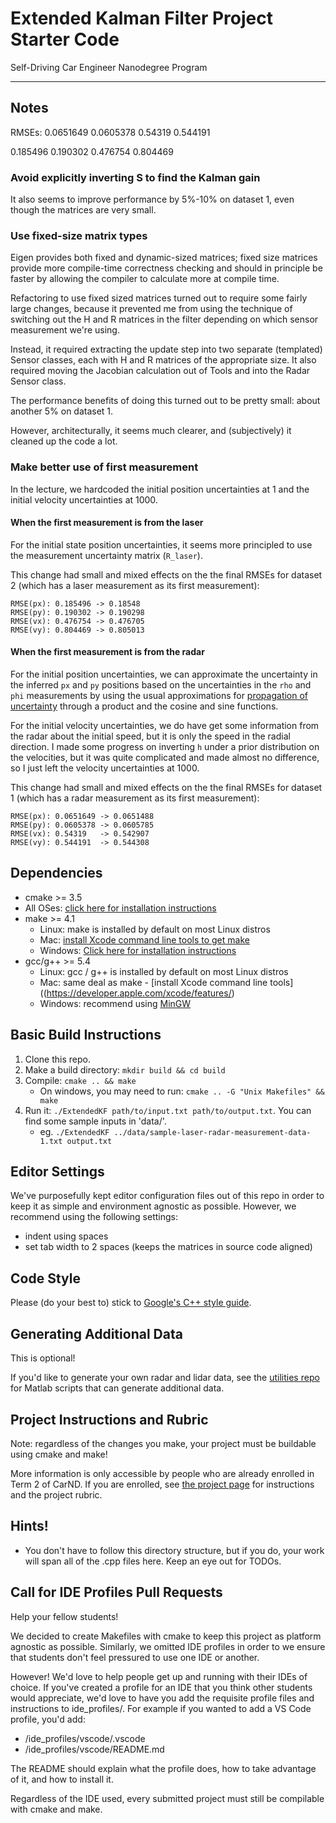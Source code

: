 # Extended Kalman Filter Project Starter Code
Self-Driving Car Engineer Nanodegree Program

---
## Notes

RMSEs:
0.0651649
0.0605378
  0.54319
 0.544191

0.185496
0.190302
0.476754
0.804469

### Avoid explicitly inverting S to find the Kalman gain

It also seems to improve performance by 5%-10% on dataset 1, even though the
matrices are very small.

### Use fixed-size matrix types

Eigen provides both fixed and dynamic-sized matrices; fixed size matrices
provide more compile-time correctness checking and should in principle be
faster by allowing the compiler to calculate more at compile time.

Refactoring to use fixed sized matrices turned out to require some fairly large
changes, because it prevented me from using the technique of switching out the H
and R matrices in the filter depending on which sensor measurement we're using.

Instead, it required extracting the update step into two separate (templated)
Sensor classes, each with H and R matrices of the appropriate size. It also
required moving the Jacobian calculation out of Tools and into the Radar Sensor
class.

The performance benefits of doing this turned out to be pretty small: about
another 5% on dataset 1.

However, architecturally, it seems much clearer, and (subjectively) it cleaned
up the code a lot.

### Make better use of first measurement

In the lecture, we hardcoded the initial position uncertainties at 1 and the
initial velocity uncertainties at 1000.

#### When the first measurement is from the laser

For the initial state position uncertainties, it seems more principled to use
the measurement uncertainty matrix (`R_laser`).

This change had small and mixed effects on the the final RMSEs for dataset 2
(which has a laser measurement as its first measurement):

```
RMSE(px): 0.185496 -> 0.18548
RMSE(py): 0.190302 -> 0.190298
RMSE(vx): 0.476754 -> 0.476705
RMSE(vy): 0.804469 -> 0.805013
```

#### When the first measurement is from the radar

For the initial position uncertainties, we can approximate the uncertainty
in the inferred `px` and `py` positions based on the uncertainties in the `rho`
and `phi` measurements by using the usual approximations for
[propagation of uncertainty](https://en.wikipedia.org/wiki/Propagation_of_uncertainty)
through a product and the cosine and sine functions.

For the initial velocity uncertainties, we do have get some information from
the radar about the initial speed, but it is only the speed in the radial
direction. I made some progress on inverting `h` under a prior distribution
on the velocities, but it was quite complicated and made almost no difference,
so I just left the velocity uncertainties at 1000.

This change had small and mixed effects on the the final RMSEs for dataset 1
(which has a radar measurement as its first measurement):

```
RMSE(px): 0.0651649 -> 0.0651488
RMSE(py): 0.0605378 -> 0.0605785
RMSE(vx): 0.54319   -> 0.542907
RMSE(vy): 0.544191  -> 0.544308
```

## Dependencies

* cmake >= 3.5
 * All OSes: [click here for installation instructions](https://cmake.org/install/)
* make >= 4.1
  * Linux: make is installed by default on most Linux distros
  * Mac: [install Xcode command line tools to get make](https://developer.apple.com/xcode/features/)
  * Windows: [Click here for installation instructions](http://gnuwin32.sourceforge.net/packages/make.htm)
* gcc/g++ >= 5.4
  * Linux: gcc / g++ is installed by default on most Linux distros
  * Mac: same deal as make - [install Xcode command line tools]((https://developer.apple.com/xcode/features/)
  * Windows: recommend using [MinGW](http://www.mingw.org/)

## Basic Build Instructions

1. Clone this repo.
2. Make a build directory: `mkdir build && cd build`
3. Compile: `cmake .. && make` 
   * On windows, you may need to run: `cmake .. -G "Unix Makefiles" && make`
4. Run it: `./ExtendedKF path/to/input.txt path/to/output.txt`. You can find
   some sample inputs in 'data/'.
    - eg. `./ExtendedKF ../data/sample-laser-radar-measurement-data-1.txt output.txt`

## Editor Settings

We've purposefully kept editor configuration files out of this repo in order to
keep it as simple and environment agnostic as possible. However, we recommend
using the following settings:

* indent using spaces
* set tab width to 2 spaces (keeps the matrices in source code aligned)

## Code Style

Please (do your best to) stick to [Google's C++ style guide](https://google.github.io/styleguide/cppguide.html).

## Generating Additional Data

This is optional!

If you'd like to generate your own radar and lidar data, see the
[utilities repo](https://github.com/udacity/CarND-Mercedes-SF-Utilities) for
Matlab scripts that can generate additional data.

## Project Instructions and Rubric

Note: regardless of the changes you make, your project must be buildable using
cmake and make!

More information is only accessible by people who are already enrolled in Term 2
of CarND. If you are enrolled, see [the project page](https://classroom.udacity.com/nanodegrees/nd013/parts/40f38239-66b6-46ec-ae68-03afd8a601c8/modules/0949fca6-b379-42af-a919-ee50aa304e6a/lessons/f758c44c-5e40-4e01-93b5-1a82aa4e044f/concepts/12dd29d8-2755-4b1b-8e03-e8f16796bea8)
for instructions and the project rubric.

## Hints!

* You don't have to follow this directory structure, but if you do, your work
  will span all of the .cpp files here. Keep an eye out for TODOs.

## Call for IDE Profiles Pull Requests

Help your fellow students!

We decided to create Makefiles with cmake to keep this project as platform
agnostic as possible. Similarly, we omitted IDE profiles in order to we ensure
that students don't feel pressured to use one IDE or another.

However! We'd love to help people get up and running with their IDEs of choice.
If you've created a profile for an IDE that you think other students would
appreciate, we'd love to have you add the requisite profile files and
instructions to ide_profiles/. For example if you wanted to add a VS Code
profile, you'd add:

* /ide_profiles/vscode/.vscode
* /ide_profiles/vscode/README.md

The README should explain what the profile does, how to take advantage of it,
and how to install it.

Regardless of the IDE used, every submitted project must
still be compilable with cmake and make.

